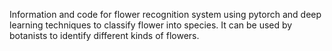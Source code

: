 Information and code for flower recognition system using pytorch and deep learning techniques to classify flower into species. It can be used by botanists to identify different kinds of flowers.
